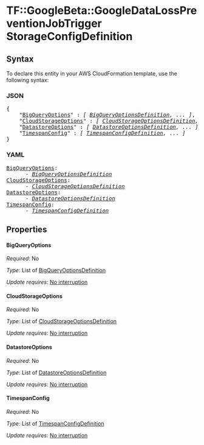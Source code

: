 # TF::GoogleBeta::GoogleDataLossPreventionJobTrigger StorageConfigDefinition

## Syntax

To declare this entity in your AWS CloudFormation template, use the following syntax:

### JSON

<pre>
{
    "<a href="#bigqueryoptions" title="BigQueryOptions">BigQueryOptions</a>" : <i>[ <a href="bigqueryoptionsdefinition.md">BigQueryOptionsDefinition</a>, ... ]</i>,
    "<a href="#cloudstorageoptions" title="CloudStorageOptions">CloudStorageOptions</a>" : <i>[ <a href="cloudstorageoptionsdefinition.md">CloudStorageOptionsDefinition</a>, ... ]</i>,
    "<a href="#datastoreoptions" title="DatastoreOptions">DatastoreOptions</a>" : <i>[ <a href="datastoreoptionsdefinition.md">DatastoreOptionsDefinition</a>, ... ]</i>,
    "<a href="#timespanconfig" title="TimespanConfig">TimespanConfig</a>" : <i>[ <a href="timespanconfigdefinition.md">TimespanConfigDefinition</a>, ... ]</i>
}
</pre>

### YAML

<pre>
<a href="#bigqueryoptions" title="BigQueryOptions">BigQueryOptions</a>: <i>
      - <a href="bigqueryoptionsdefinition.md">BigQueryOptionsDefinition</a></i>
<a href="#cloudstorageoptions" title="CloudStorageOptions">CloudStorageOptions</a>: <i>
      - <a href="cloudstorageoptionsdefinition.md">CloudStorageOptionsDefinition</a></i>
<a href="#datastoreoptions" title="DatastoreOptions">DatastoreOptions</a>: <i>
      - <a href="datastoreoptionsdefinition.md">DatastoreOptionsDefinition</a></i>
<a href="#timespanconfig" title="TimespanConfig">TimespanConfig</a>: <i>
      - <a href="timespanconfigdefinition.md">TimespanConfigDefinition</a></i>
</pre>

## Properties

#### BigQueryOptions

_Required_: No

_Type_: List of <a href="bigqueryoptionsdefinition.md">BigQueryOptionsDefinition</a>

_Update requires_: [No interruption](https://docs.aws.amazon.com/AWSCloudFormation/latest/UserGuide/using-cfn-updating-stacks-update-behaviors.html#update-no-interrupt)

#### CloudStorageOptions

_Required_: No

_Type_: List of <a href="cloudstorageoptionsdefinition.md">CloudStorageOptionsDefinition</a>

_Update requires_: [No interruption](https://docs.aws.amazon.com/AWSCloudFormation/latest/UserGuide/using-cfn-updating-stacks-update-behaviors.html#update-no-interrupt)

#### DatastoreOptions

_Required_: No

_Type_: List of <a href="datastoreoptionsdefinition.md">DatastoreOptionsDefinition</a>

_Update requires_: [No interruption](https://docs.aws.amazon.com/AWSCloudFormation/latest/UserGuide/using-cfn-updating-stacks-update-behaviors.html#update-no-interrupt)

#### TimespanConfig

_Required_: No

_Type_: List of <a href="timespanconfigdefinition.md">TimespanConfigDefinition</a>

_Update requires_: [No interruption](https://docs.aws.amazon.com/AWSCloudFormation/latest/UserGuide/using-cfn-updating-stacks-update-behaviors.html#update-no-interrupt)

